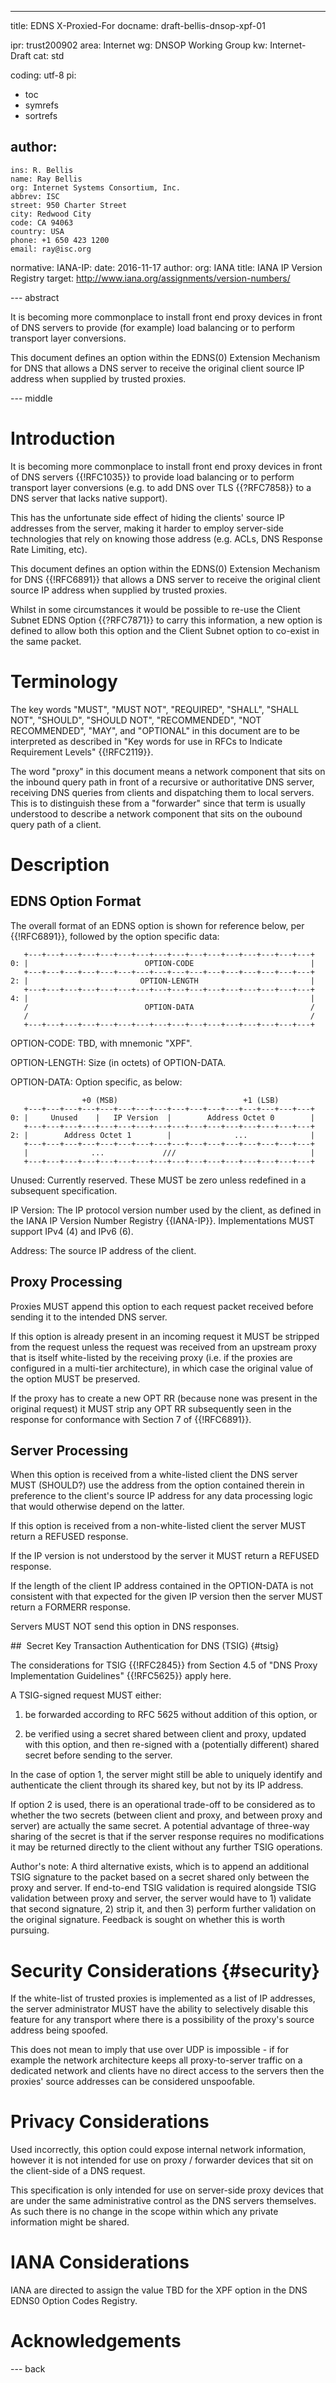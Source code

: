 ---
title: EDNS X-Proxied-For
docname: draft-bellis-dnsop-xpf-01

ipr: trust200902
area: Internet
wg: DNSOP Working Group
kw: Internet-Draft
cat: std

coding: utf-8
pi:
  - toc
  - symrefs
  - sortrefs

author:
  -
    ins: R. Bellis
    name: Ray Bellis
    org: Internet Systems Consortium, Inc.
    abbrev: ISC
    street: 950 Charter Street
    city: Redwood City
    code: CA 94063
    country: USA
    phone: +1 650 423 1200
    email: ray@isc.org

normative:
  IANA-IP:
    date: 2016-11-17
    author:
      org: IANA
    title: IANA IP Version Registry
    target: http://www.iana.org/assignments/version-numbers/

--- abstract

It is becoming more commonplace to install front end proxy devices in
front of DNS servers to provide (for example) load balancing or to
perform transport layer conversions.

This document defines an option within the EDNS(0) Extension Mechanism
for DNS that allows a DNS server to receive the original client source
IP address when supplied by trusted proxies.

--- middle

# Introduction

It is becoming more commonplace to install front end proxy devices in
front of DNS servers {{!RFC1035}} to provide load balancing or to
perform transport layer conversions (e.g. to add DNS over TLS
{{?RFC7858}} to a DNS server that lacks native support).

This has the unfortunate side effect of hiding the clients' source IP
addresses from the server, making it harder to employ server-side
technologies that rely on knowing those address (e.g. ACLs, DNS Response
Rate Limiting, etc).

This document defines an option within the EDNS(0) Extension Mechanism
for DNS {{!RFC6891}} that allows a DNS server to receive the original
client source IP address when supplied by trusted proxies.

Whilst in some circumstances it would be possible to re-use the Client
Subnet EDNS Option {{?RFC7871}} to carry this information, a new option
is defined to allow both this option and the Client Subnet option to
co-exist in the same packet.

# Terminology

The key words "MUST", "MUST NOT", "REQUIRED", "SHALL", "SHALL NOT",
"SHOULD", "SHOULD NOT", "RECOMMENDED", "NOT RECOMMENDED", "MAY", and
"OPTIONAL" in this document are to be interpreted as described in
"Key words for use in RFCs to Indicate Requirement Levels" {{!RFC2119}}.

The word "proxy" in this document means a network component that sits on
the inbound query path in front of a recursive or authoritative DNS
server, receiving DNS queries from clients and dispatching them to local
servers.  This is to distinguish these from a "forwarder" since that
term is usually understood to describe a network component that sits on
the oubound query path of a client.

# Description

## EDNS Option Format

The overall format of an EDNS option is shown for reference below,
per {{!RFC6891}}, followed by the option specific data:

       +---+---+---+---+---+---+---+---+---+---+---+---+---+---+---+---+
    0: |                          OPTION-CODE                          |
       +---+---+---+---+---+---+---+---+---+---+---+---+---+---+---+---+
    2: |                         OPTION-LENGTH                         |
       +---+---+---+---+---+---+---+---+---+---+---+---+---+---+---+---+
    4: |                                                               |
       /                          OPTION-DATA                          /
       /                                                               /
       +---+---+---+---+---+---+---+---+---+---+---+---+---+---+---+---+

OPTION-CODE: TBD, with mnemonic "XPF".

OPTION-LENGTH: Size (in octets) of OPTION-DATA.

OPTION-DATA: Option specific, as below:

                    +0 (MSB)                            +1 (LSB)
       +---+---+---+---+---+---+---+---+---+---+---+---+---+---+---+---+
    0: |     Unused    |   IP Version  |        Address Octet 0        |
       +---+---+---+---+---+---+---+---+---+---+---+---+---+---+---+---+
    2: |        Address Octet 1        |              ...              |
       +---+---+---+---+---+---+---+---+---+---+---+---+---+---+---+---+
       |              ...             ///                              |
       +---+---+---+---+---+---+---+---+---+---+---+---+---+---+---+---+

Unused: Currently reserved.  These MUST be zero unless redefined in a
subsequent specification.

IP Version: The IP protocol version number used by the client, as
defined in the IANA IP Version Number Registry {{IANA-IP}}.
Implementations MUST support IPv4 (4) and IPv6 (6).

Address: The source IP address of the client.

##  Proxy Processing

Proxies MUST append this option to each request packet received before
sending it to the intended DNS server.

If this option is already present in an incoming request it MUST be
stripped from the request unless the request was received from an
upstream proxy that is itself white-listed by the receiving proxy (i.e.
if the proxies are configured in a multi-tier architecture), in which
case the original value of the option MUST be preserved.

If the proxy has to create a new OPT RR (because none was present in the
original request) it MUST strip any OPT RR subsequently seen in the
response for conformance with Section 7 of {{!RFC6891}}.

##  Server Processing

When this option is received from a white-listed client the DNS server
MUST (SHOULD?) use the address from the option contained therein in
preference to the client's source IP address for any data processing
logic that would otherwise depend on the latter.

If this option is received from a non-white-listed client the server
MUST return a REFUSED response.

If the IP version is not understood by the server it MUST return a
REFUSED response.

If the length of the client IP address contained in the OPTION-DATA is
not consistent with that expected for the given IP version then the
server MUST return a FORMERR response.

Servers MUST NOT send this option in DNS responses.

##  Secret Key Transaction Authentication for DNS (TSIG) {#tsig}

The considerations for TSIG {{!RFC2845}} from Section 4.5 of "DNS Proxy
Implementation Guidelines" {{!RFC5625}} apply here.

A TSIG-signed request MUST either:

1.  be forwarded according to RFC 5625 without addition of this option,
or

2.  be verified using a secret shared between client and proxy, updated
with this option, and then re-signed with a (potentially different)
shared secret before sending to the server.

In the case of option 1, the server might still be able to uniquely
identify and authenticate the client through its shared key, but not by
its IP address.

If option 2 is used, there is an operational trade-off to be considered
as to whether the two secrets (between client and proxy, and between
proxy and server) are actually the same secret.  A potential advantage
of three-way sharing of the secret is that if the server response
requires no modifications it may be returned directly to the client
without any further TSIG operations.

Author's note: A third alternative exists, which is to append an
additional TSIG signature to the packet based on a secret shared only
between the proxy and server.  If end-to-end TSIG validation is required
alongside TSIG validation between proxy and server, the server would
have to 1) validate that second signature, 2) strip it, and then 3)
perform further validation on the original signature.  Feedback is
sought on whether this is worth pursuing.

# Security Considerations {#security}

If the white-list of trusted proxies is implemented as a list of IP
addresses, the server administrator MUST have the ability to selectively
disable this feature for any transport where there is a possibility of
the proxy's source address being spoofed.

This does not mean to imply that use over UDP is impossible - if for
example the network architecture keeps all proxy-to-server traffic on a
dedicated network and clients have no direct access to the servers then
the proxies' source addresses can be considered unspoofable.

# Privacy Considerations

Used incorrectly, this option could expose internal network information,
however it is not intended for use on proxy / forwarder devices that sit
on the client-side of a DNS request.

This specification is only intended for use on server-side proxy devices
that are under the same administrative control as the DNS servers
themselves.  As such there is no change in the scope within which any
private information might be shared.

# IANA Considerations

IANA are directed to assign the value TBD for the XPF option
in the DNS EDNS0 Option Codes Registry.

# Acknowledgements

--- back
